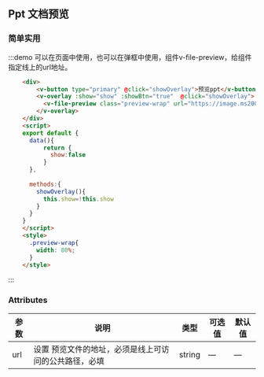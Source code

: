 ## Ppt 文档预览

### 简单实用

:::demo 可以在页面中使用，也可以在弹框中使用，组件v-file-preview，给组件指定线上的url地址。

```html
    <div>
        <v-button type="primary" @click="showOverlay">预览ppt</v-button>
        <v-overlay :show="show" :showBtn="true"  @click="showOverlay">
          <v-file-preview class="preview-wrap" url="https://image.ms200.cn/file/%E6%B8%85%E7%88%BD%E8%93%9D%E7%BB%BF%E8%BF%B0%E8%81%8C%E6%8A%A5%E5%91%8A.pptx"/>
        </v-overlay>
    </div>
    <script>
    export default {
      data(){
          return {
            show:false  
          }
      },
      
      methods:{
        showOverlay(){
          this.show=!this.show
        }
      }
    }
    </script>
    <style>
      .preview-wrap{
        width: 80%;
      }
    </style>
```
:::

### Attributes
| 参数      | 说明    | 类型      | 可选值       | 默认值   |
|---------- |-------- |---------- |-------------  |-------- |
| url | 设置 预览文件的地址，必须是线上可访问的公共路径，必填 | string  |   —          |    —     |
